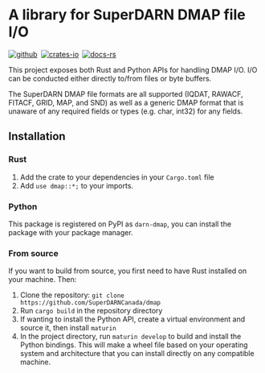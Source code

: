 A library for SuperDARN DMAP file I/O
=====================================

[![github]](https://github.com/SuperDARNCanada/dmap)&ensp;[![crates-io]](https://crates.io/crates/darn-dmap)&ensp;[![docs-rs]](crate)
 
[github]: https://img.shields.io/badge/github-8da0cb?style=for-the-badge&labelColor=555555&logo=github
[crates-io]: https://img.shields.io/badge/crates.io-fc8d62?style=for-the-badge&labelColor=555555&logo=rust
[docs-rs]: https://img.shields.io/badge/docs.rs-66c2a5?style=for-the-badge&labelColor=555555&logo=docs.rs

This project exposes both Rust and Python APIs for handling DMAP I/O.
I/O can be conducted either directly to/from files or byte buffers.

The SuperDARN DMAP file formats are all supported (IQDAT, RAWACF, FITACF, GRID, MAP, and SND)
as well as a generic DMAP format that is unaware of any required fields or types (e.g. char, int32) for any fields.

## Installation

### Rust
1. Add the crate to your dependencies in your `Cargo.toml` file
2. Add `use dmap::*;` to your imports.

### Python
This package is registered on PyPI as `darn-dmap`, you can install the package with your package manager.

### From source
If you want to build from source, you first need to have Rust installed on your machine. Then:
1. Clone the repository: `git clone https://github.com/SuperDARNCanada/dmap`
2. Run `cargo build` in the repository directory
3. If wanting to install the Python API, create a virtual environment and source it, then install `maturin`
4. In the project directory, run `maturin develop` to build and install the Python bindings. This will make a wheel file based on your operating system and architecture that you can install directly on any compatible machine.
